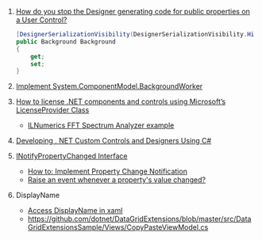 1. [How do you stop the Designer generating code for public properties on a User Control?](https://stackoverflow.com/questions/29696/how-do-you-stop-the-designer-generating-code-for-public-properties-on-a-user-con)

   ```csharp
   [DesignerSerializationVisibility(DesignerSerializationVisibility.Hidden)]
   public Background Background
   {
       get;
       set;
   }
   ```

2. [Implement System.ComponentModel.BackgroundWorker](https://github.com/inthehand/32feet/blob/main/Legacy/InTheHand.Net.Personal/Windows/Forms/BackgroundWorker.cs)

3. [How to license .NET components and controls using Microsoft’s LicenseProvider Class](https://www.softwarekey.com/blog/licensing-tips/how-to-license-components-controls-microsoft-license-provider-class/)
   - [ILNumerics FFT Spectrum Analyzer example](https://ilnumerics.net/examples.php?exid=16e18c33a0743343c75e6470d07011bd)

4. [Developing . NET Custom Controls and Designers Using C#](https://books.google.com.hk/books?id=f2lcvqNAeo4C&pg=PA449&lpg=PA449&dq=LicenseProvider&source=bl&ots=nyenbLGTkg&sig=ACfU3U3g-HAJ8R4ecIWplHHunXwE0MXXnQ&hl=en&sa=X&redir_esc=y&hl=zh-CN&sourceid=cndr#v=onepage&q=LicenseProvider&f=false)
5. [INotifyPropertyChanged Interface](https://docs.microsoft.com/en-us/dotnet/api/system.componentmodel.inotifypropertychanged?view=net-5.0)
   - [How to: Implement Property Change Notification](https://docs.microsoft.com/en-us/dotnet/desktop/wpf/data/how-to-implement-property-change-notification?view=netframeworkdesktop-4.8)
   - [Raise an event whenever a property's value changed?](https://stackoverflow.com/questions/2246777/raise-an-event-whenever-a-propertys-value-changed)
6. DisplayName
   - [Access DisplayName in xaml](https://stackoverflow.com/questions/6154050/access-displayname-in-xaml)
   - https://github.com/dotnet/DataGridExtensions/blob/master/src/DataGridExtensionsSample/Views/CopyPasteViewModel.cs
